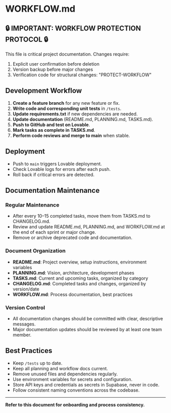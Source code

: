 
# WORKFLOW.md

## 🔒 IMPORTANT: WORKFLOW PROTECTION PROTOCOL 🔒

This file is critical project documentation. Changes require:
1. Explicit user confirmation before deletion
2. Version backup before major changes
3. Verification code for structural changes: "PROTECT-WORKFLOW"

## Development Workflow

1. **Create a feature branch** for any new feature or fix.
2. **Write code and corresponding unit tests** in `/tests`.
3. **Update requirements.txt** if new dependencies are needed.
4. **Update documentation** (README.md, PLANNING.md, TASKS.md).
5. **Push to GitHub and test on Lovable**.
6. **Mark tasks as complete in TASKS.md**.
7. **Perform code reviews and merge to main** when stable.

## Deployment

- Push to `main` triggers Lovable deployment.
- Check Lovable logs for errors after each push.
- Roll back if critical errors are detected.

## Documentation Maintenance

### Regular Maintenance
- After every 10–15 completed tasks, move them from TASKS.md to CHANGELOG.md.
- Review and update README.md, PLANNING.md, and WORKFLOW.md at the end of each sprint or major change.
- Remove or archive deprecated code and documentation.

### Document Organization
- **README.md**: Project overview, setup instructions, environment variables
- **PLANNING.md**: Vision, architecture, development phases
- **TASKS.md**: Current and upcoming tasks, organized by category
- **CHANGELOG.md**: Completed tasks and changes, organized by version/date
- **WORKFLOW.md**: Process documentation, best practices

### Version Control
- All documentation changes should be committed with clear, descriptive messages.
- Major documentation updates should be reviewed by at least one team member.

## Best Practices

- Keep `/tests` up to date.
- Keep all planning and workflow docs current.
- Remove unused files and dependencies regularly.
- Use environment variables for secrets and configuration.
- Store API keys and credentials as secrets in Supabase, never in code.
- Follow consistent naming conventions across the codebase.

---

**Refer to this document for onboarding and process consistency.**
